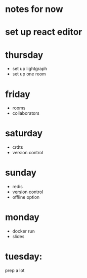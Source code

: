 # notes for now 

# set up react editor 

# thursday
- set up lightgraph 
- set up one room 

# friday 
- rooms 
- collaborators 

# saturday 
- crdts
- version control 

# sunday
- redis 
- version control 
- offline option

# monday
- docker run 
- slides 

# tuesday: 
prep a lot 